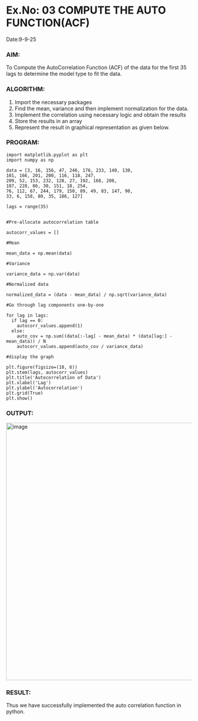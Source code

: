 # Ex.No: 03   COMPUTE THE AUTO FUNCTION(ACF)
Date:9-9-25

### AIM:
To Compute the AutoCorrelation Function (ACF) of the data for the first 35 lags to determine the model
type to fit the data.
### ALGORITHM:
1. Import the necessary packages
2. Find the mean, variance and then implement normalization for the data.
3. Implement the correlation using necessary logic and obtain the results
4. Store the results in an array
5. Represent the result in graphical representation as given below.
### PROGRAM:
```
import matplotlib.pyplot as plt
import numpy as np

data = [3, 16, 156, 47, 246, 176, 233, 140, 130,
101, 166, 201, 200, 116, 118, 247,
209, 52, 153, 232, 128, 27, 192, 168, 208,
187, 228, 86, 30, 151, 18, 254,
76, 112, 67, 244, 179, 150, 89, 49, 83, 147, 90,
33, 6, 158, 80, 35, 186, 127]

lags = range(35)


#Pre-allocate autocorrelation table

autocorr_values = []

#Mean

mean_data = np.mean(data)

#Variance

variance_data = np.var(data)

#Normalized data

normalized_data = (data - mean_data) / np.sqrt(variance_data)

#Go through lag components one-by-one

for lag in lags:
  if lag == 0:
    autocorr_values.append(1)
  else:
    auto_cov = np.sum((data[:-lag] - mean_data) * (data[lag:] - mean_data)) / N  
    autocorr_values.append(auto_cov / variance_data)  

#display the graph

plt.figure(figsize=(10, 6))
plt.stem(lags, autocorr_values)
plt.title('Autocorrelation of Data')
plt.xlabel('Lag')
plt.ylabel('Autocorrelation')
plt.grid(True)
plt.show()
```

### OUTPUT:
<img width="1081" height="696" alt="image" src="https://github.com/user-attachments/assets/425ee21a-a68e-4ef1-a5e9-d2421e2ffd49" />

### RESULT:
Thus we have successfully implemented the auto correlation function in python.
